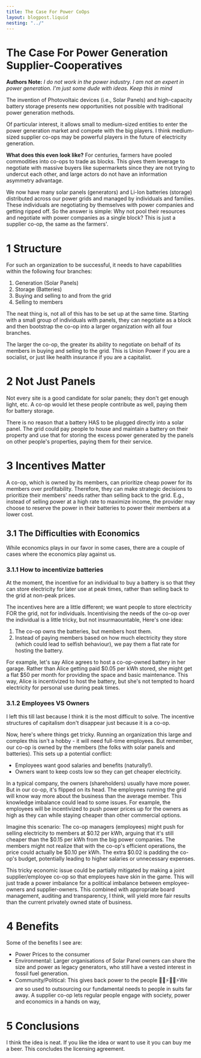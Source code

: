 ```yaml
---
title: The Case For Power CoOps
layout: blogpost.liquid
nesting: "../"
---
```


# The Case For Power Generation Supplier-Cooperatives

**Authors Note:** *I do not work in the power industry. I am not an expert in power generation. I'm just some dude with ideas. Keep this in mind*

The invention of Photovoltaic devices (i.e., Solar Panels) and high-capacity battery storage presents new opportunities not possible with traditional power generation methods.

Of particular interest, it allows small to medium-sized entities to enter the power generation market and compete with the big players. I think medium-sized supplier co-ops may be powerful players in the future of electricity generation.

**What does this even look like?**
For centuries, farmers have pooled commodities into co-ops to trade as blocks. This gives them leverage to negotiate with massive buyers like supermarkets since they are not trying to undercut each other, and large actors do not have an information asymmetry advantage.

We now have many solar panels (generators) and Li-Ion batteries (storage) distributed across our power grids and managed by individuals and families. These individuals are negotiating by themselves with power companies and getting ripped off. So the answer is simple: Why not pool their resources and negotiate with power companies as a single block? This is just a supplier co-op, the same as the farmers'.

# 1 Structure
For such an organization to be successful, it needs to have capabilities within the following four branches:
1. Generation (Solar Panels)
2. Storage (Batteries)
3. Buying and selling to and from the grid 
4. Selling to members

The neat thing is, not all of this has to be set up at the same time. Starting with a small group of individuals with panels, they can negotiate as a block and then bootstrap the co-op into a larger organization with all four branches.

The larger the co-op, the greater its ability to negotiate on behalf of its members in buying and selling to the grid. This is Union Power if you are a socialist, or just like health insurance if you are a capitalist.

# 2 Not Just Panels
Not every site is a good candidate for solar panels; they don't get enough light, etc. A co-op would let these people contribute as well, paying them for battery storage.

There is no reason that a battery HAS to be plugged directly into a solar panel. The grid could pay people to house and maintain a battery on their property and use that for storing the excess power generated by the panels on other people's properties, paying them for their service.

# 3 Incentives Matter
A co-op, which is owned by its members, can prioritize cheap power for its members over profitability. Therefore, they can make strategic decisions to prioritize their members' needs rather than selling back to the grid. E.g., instead of selling power at a high rate to maximize income, the provider may choose to reserve the power in their batteries to power their members at a lower cost.

## 3.1 The Difficulties with Economics
While economics plays in our favor in some cases, there are a couple of cases where the economics play against us.

### 3.1.1 How to incentivize batteries
At the moment, the incentive for an individual to buy a battery is so that they can store electricity for later use at peak times, rather than selling back to the grid at non-peak prices.

The incentives here are a little different; we want people to store electricity FOR the grid, not for individuals. Incentivising the needs of the co-op over the individual is a little tricky, but not insurmaountable, Here's one idea:

1. The co-op owns the batteries, but members host them.
2. Instead of paying members based on how much electricity they store (which could lead to selfish behaviour), we pay them a flat rate for hosting the battery.

For example, let's say Alice agrees to host a co-op-owned battery in her garage. Rather than Alice getting paid $0.05 per kWh stored, she might get a flat $50 per month for providing the space and basic maintenance. This way, Alice is incentivized to host the battery, but she's not tempted to hoard electricity for personal use during peak times.

### 3.1.2 Employees VS Owners
I left this till last because I think it is the most difficult to solve. The incentive structures of capitalism don't disappear just because it is a co-op.

Now, here's where things get tricky. Running an organization this large and complex this isn't a hobby - it will need full-time employees. But remember, our co-op is owned by the members (the folks with solar panels and batteries). This sets up a potential conflict:

- Employees want good salaries and benefits (naturally!).
- Owners want to keep costs low so they can get cheaper electricity.

In a typical company, the owners (shareholders) usually have more power. But in our co-op, it's flipped on its head. The employees running the grid will know way more about the business than the average member. This knowledge imbalance could lead to some issues.  For example, the employees will be incentivized to push power prices up for the owners as high as they can while staying cheaper than other commercial options.

Imagine this scenario: The co-op managers (employees) might push for selling electricity to members at $0.12 per kWh, arguing that it's still cheaper than the $0.15 per kWh from the big power companies. The members might not realize that with the co-op's efficient operations, the price could actually be $0.10 per kWh. The extra $0.02 is padding the co-op's budget, potentially leading to higher salaries or unnecessary expenses.

This tricky economic issue could be partially mitigated by making a joint supplier/employee co-op so that employees have skin in the game. This will just trade a power imbalance for a political imbalance between employee-owners and supplier-owners. This combined with appropriate board management, auditing and transparency, I think, will yield more fair results than the current privately owned state of business. 

# 4 Benefits
Some of the benefits I see are:
- Power Prices to the consumer
- Environmental:  Larger organisations of Solar Panel owners can share the size and power as legacy generators, who still have a vested interest in fossil fuel generation.
- Community/Political: This gives back power to the people 💪💡⚡💪💡⚡We are so used to outsourcing our fundamental needs to people in suits far away. A supplier co-op  lets regular people engage with society, power and economics in a hands on way, 

# 5 Conclusions
I think the idea is neat. If you like the idea or want to use it you can buy me a beer. This concludes the licensing agreement. 
